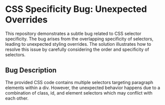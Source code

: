 # CSS Specificity Bug: Unexpected Overrides

This repository demonstrates a subtle bug related to CSS selector specificity. The bug arises from the overlapping specificity of selectors, leading to unexpected styling overrides. The solution illustrates how to resolve this issue by carefully considering the order and specificity of selectors.

## Bug Description

The provided CSS code contains multiple selectors targeting paragraph elements within a div. However, the unexpected behavior happens due to a combination of class, id, and element selectors which may conflict with each other. 